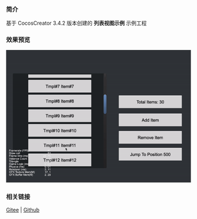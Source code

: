 ### 简介

基于 CocosCreator 3.4.2 版本创建的 **列表视图示例** 示例工程

### 效果预览
![image](../../gif/202203/2022030202.gif)

### 相关链接
[Gitee](https://gitee.com/mirrors_cocos-creator/example-cases/tree/v2.4.3/assets/cases/02_ui/05_listView) | [Github](https://github.com/cocos-creator/example-cases/tree/v2.4.3/assets/cases/02_ui/05_listView)